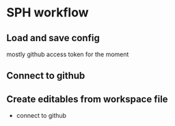 # SPH workflow
## Load and save config
mostly github access token for the moment
## Connect to github
## Create editables from workspace file
* connect to github